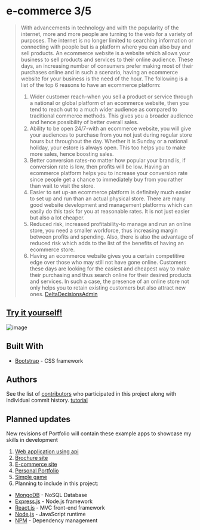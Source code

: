# e-commerce 3/5

>With advancements in technology and with the popularity of the internet, more and more people are turning to the web for a variety of purposes. The internet is no longer limited to searching information or connecting with people but is a platform where you can also buy and sell products. An ecommerce website is a website which allows your business to sell products and services to their online audience. These days, an increasing number of consumers prefer making most of their purchases online and in such a scenario, having an ecommerce website for your business is the need of the hour. The following is a list of the top 6 reasons to have an ecommerce platform:
>1. Wider customer reach-when you sell a product or service through a national or global platform of an ecommerce website, then you tend to reach out to a much wider audience as compared to traditional commerce methods. This gives you a broader audience and hence possibility of better overall sales.
>2. Ability to be open 24/7-with an ecommerce website, you will give your audiences to purchase from you not just during regular store hours but throughout the day. Whether it is Sunday or a national holiday, your estore is always open. This too helps you to make more sales, hence boosting sales.
>3. Better conversion rates-no matter how popular your brand is, if conversion rate is low, then profits will be low. Having an ecommerce platform helps you to increase your conversion rate since people get a chance to immediately buy from you rather than wait to visit the store.
>4. Easier to set up-an ecommerce platform is definitely much easier to set up and run than an actual physical store. There are many good website development and management platforms which can easily do this task for you at reasonable rates. It is not just easier but also a lot cheaper.
>5. Reduced risk, increased profitability-to manage and run an online store, you need a smaller workforce, thus increasing margin between profits and spending. Also, there is also the advantage of reduced risk which adds to the list of the benefits of having an ecommerce store.
>6. Having an ecommerce website gives you a certain competitive edge over those who may still not have gone online. 
>Customers these days are looking for the easiest and cheapest way to make their purchasing and thus search online for their desired products and services. In such a case, the presence of an online store not only helps you to retain existing customers but also attract new ones.
[DeltaDecisionsAdmin](https://www.deltadecisions.com/ecommerce/top-5-reasons-to-have-an-ecommerce-website-for-your-business.html) 
## [Try it yourself!](https://fkarticuno.github.io/e-commerce/) 

![image](https://fkarticuno.github.io/CodingPortfolio/Assets/Images/09.png)

## Built With
* [Bootstrap](https://getbootstrap.com/docs/4.4/getting-started/introduction/) - CSS framework

## Authors

See the list of [contributors](https://github.com/fkarticuno/e-commerce/graphs/contributors) who participated in this project along with individual commit history. 
[tutorial](https://www.youtube.com/embed/36jRXMsIFuA)
## Planned updates

New revisions of Portfolio will contain these example apps to showcase my skills in development
1. [Web application using api](#)
2. [Brochure site](https://github.com/fkarticuno/ChipsRestaurant)
3. [E-commerce site](https://github.com/fkarticuno/e-commerce)
4. [Personal Portfolio](https://github.com/fkarticuno/CodingPortfolio)
5. [Simple game](#)
6. Planning to include in this project:
* [MongoDB](https://www.mongodb.com/) - NoSQL Database
* [Express.js](https://expressjs.com/) - Node.js framework
* [React.js](https://reactjs.org/) - MVC front-end framework 
* [Node.js](https://nodejs.org/en/) - JavaScript runtime
* [NPM](https://www.npmjs.com/) - Dependency management
